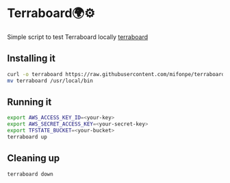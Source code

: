 # Terraboard🌍⚙️

Simple script to test Terraboard locally [terraboard](https://github.com/camptocamp/terraboard)

## Installing it

```bash
curl -o terraboard https://raw.githubusercontent.com/mifonpe/terraboard/main/terraboard
mv terraboard /usr/local/bin
```

## Running it

```bash
export AWS_ACCESS_KEY_ID=<your-key>
export AWS_SECRET_ACCESS_KEY=<your-secret-key>
export TFSTATE_BUCKET=<your-bucket>
terraboard up
```

## Cleaning up
```bash
terraboard down
```
